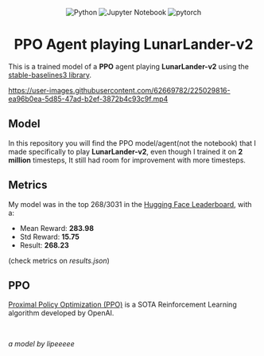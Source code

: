 <div align="center">

![Python](https://img.shields.io/badge/python-3670A0?style=for-the-badge&logo=python&logoColor=ffdd54)
![Jupyter Notebook](https://img.shields.io/badge/jupyter-%23FA0F00.svg?style=for-the-badge&logo=jupyter&logoColor=white)
![pytorch](https://img.shields.io/badge/PyTorch-EE4C2C?style=for-the-badge&logo=pytorch&logoColor=white)
<!-- [![Windows](https://img.shields.io/badge/Platform-Windows-0078d7.svg?style=for-the-badge)](https://en.wikipedia.org/wiki/Microsoft_Windows) -->
<!-- [![License](https://img.shields.io/github/license/R3nzTheCodeGOD/R3nzSkin.svg?style=for-the-badge)](LICENSE) -->

# **PPO** Agent playing **LunarLander-v2**
</div>

This is a trained model of a **PPO** agent playing **LunarLander-v2**
using the [stable-baselines3 library](https://github.com/DLR-RM/stable-baselines3).


https://user-images.githubusercontent.com/62669782/225029816-ea96b0ea-5d85-47ad-b2ef-3872b4c93c9f.mp4


## Model
In this repository you will find the PPO model/agent(not the notebook) that I made specifically to play **LunarLander-v2**, even though I trained it on **2 million** timesteps, It still had room for improvement with more timesteps.

## Metrics
My model was in the top 268/3031 in the
[Hugging Face Leaderboard](https://huggingface.co/spaces/huggingface-projects/Deep-Reinforcement-Learning-Leaderboard), with a:
- Mean Reward: <b>283.98</b>
- Std Reward: <b>15.75</b>
- Result: <b>268.23</b>

(check metrics on *results.json*)
## PPO
[Proximal Policy Optimization (PPO)](https://towardsdatascience.com/proximal-policy-optimization-ppo-explained-abed1952457b) is a SOTA Reinforcement Learning algorithm developed by OpenAI.

<br>

*a model by lipeeeee*
